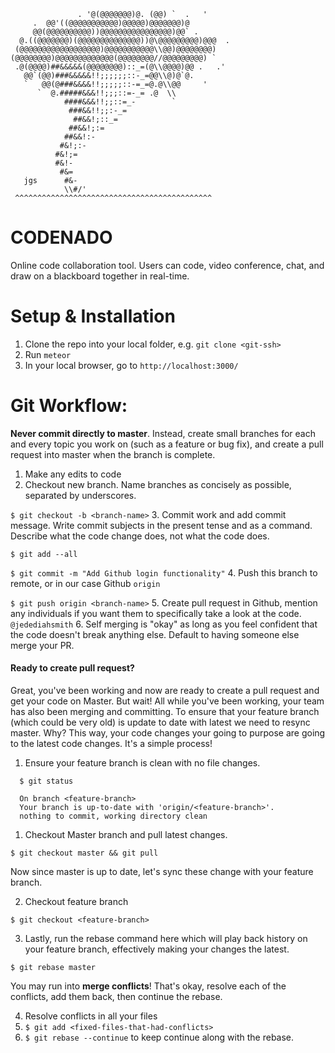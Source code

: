                    . '@(@@@@@@@)@. (@@) `  .   '
         .  @@'((@@@@@@@@@@@)@@@@@)@@@@@@@)@
         @@(@@@@@@@@@@))@@@@@@@@@@@@@@@@)@@` .
      @.((@@@@@@@)(@@@@@@@@@@@@@@))@\@@@@@@@@@)@@@  .
     (@@@@@@@@@@@@@@@@@@)@@@@@@@@@@@\\@@)@@@@@@@@)
    (@@@@@@@@)@@@@@@@@@@@@@(@@@@@@@@//@@@@@@@@@) `
     .@(@@@@)##&&&&&(@@@@@@@@)::_=(@\\@@@@)@@ .   .'
       @@`(@@)###&&&&&!!;;;;;;::-_=@@\\@)@`@.
       `   @@(@###&&&&!!;;;;;::-=_=@.@\\@@     '
          `  @.#####&&&!!;;;::=-_= .@  \\
                ####&&&!!;;::=_-        `
                 ###&&!!;;:-_=
                  ##&&!;::_=
                 ##&&!;:=
                ##&&!:-
               #&!;:-
              #&!;=
              #&!-
               #&=
       jgs      #&-
                \\#/'
     ^^^^^^^^^^^^^^^^^^^^^^^^^^^^^^^^^^^^^^^^^^^^

# CODENADO

Online code collaboration tool. Users can code, video conference, chat, and draw on a blackboard together in real-time.


# Setup & Installation

1. Clone the repo into your local folder, e.g. `git clone <git-ssh>`
2. Run `meteor`
3. In your local browser, go to `http://localhost:3000/`


# Git Workflow:

**Never commit directly to master**. Instead, create small branches for each and every topic you work on (such as a feature or bug fix), and create a pull request into master when the branch is complete.

1. Make any edits to code
2. Checkout new branch. Name branches as concisely as possible, separated by underscores.

  `$ git checkout -b <branch-name>`
3. Commit work and add commit message.
  Write commit subjects in the present tense and as a command. Describe what the code change does, not what the code does.

  `$ git add --all`

  `$ git commit -m "Add Github login functionality"`
4. Push this branch to remote, or in our case Github `origin`

  `$ git push origin <branch-name>`
5. Create pull request in Github, mention any individuals if you want them to specifically take a look at the code. `@jedediahsmith`
6. Self merging is "okay" as long as you feel confident that the code doesn't break anything else. Default to having someone else merge your PR.


#### Ready to create pull request?

Great, you've been working and now are ready to create a pull request and get your code on Master. But wait! All while you've been working, your team has also been merging and committing. To ensure that your feature branch (which could be very old) is update to date with latest we need to resync master. Why? This way, your code changes your going to purpose are going to the latest code changes. It's a simple process!

1. Ensure your feature branch is clean with no file changes.

```
  $ git status

  On branch <feature-branch>
  Your branch is up-to-date with 'origin/<feature-branch>'.
  nothing to commit, working directory clean

```

1. Checkout Master branch and pull latest changes.

  `$ git checkout master && git pull`

  Now since master is up to date, let's sync these change with your feature branch.

2. Checkout feature branch

  `$ git checkout <feature-branch>`

3. Lastly, run the rebase command here which will play back history on your feature branch, effectively making your changes the latest.

  `$ git rebase master`

  You may run into **merge conflicts**! That's okay, resolve each of the conflicts, add them back, then continue the rebase.

4. Resolve conflicts in all your files
5. `$ git add <fixed-files-that-had-conflicts>`
6. `$ git rebase --continue` to keep continue along with the rebase.
